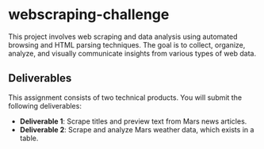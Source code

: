 # webscraping-challenge

This project involves web scraping and data analysis using automated browsing and HTML parsing techniques. The goal is to collect, organize, analyze, and visually communicate insights from various types of web data.

## Deliverables

This assignment consists of two technical products. You will submit the following deliverables:

- **Deliverable 1**: Scrape titles and preview text from Mars news articles.
- **Deliverable 2**: Scrape and analyze Mars weather data, which exists in a table.